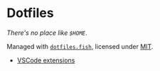 # Dotfiles

_There's no place like `$HOME`_.

Managed with [`dotfiles.fish`](dotfiles.md), licensed under [MIT](https://opensource.org/licenses/MIT).

- [VSCode extensions](vscode-extensions.txt)

